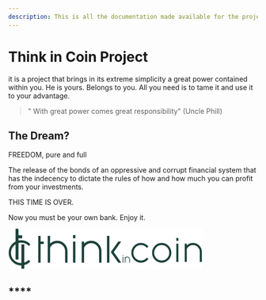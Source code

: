 ```yaml
---
description: This is all the documentation made available for the project.
---
```


# Think in Coin Project

it is a project that brings in its extreme simplicity a great power contained within you. He is yours. Belongs to you. All you need is to tame it and use it to your advantage.

> " With great power comes great responsibility" \(Uncle Phill\)

## **The Dream?**

FREEDOM, pure and full

The release of the bonds of an oppressive and corrupt financial system that has the indecency to dictate the rules of how and how much you can profit from your investments. 

THIS TIME IS OVER.

Now you must be your own bank. Enjoy it.

![](.gitbook/assets/logo-full.png)

## \*\*\*\*

